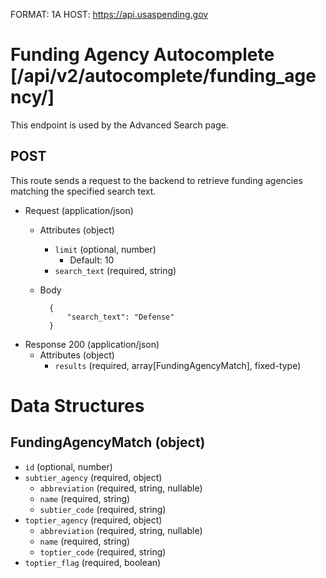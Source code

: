 FORMAT: 1A
HOST: https://api.usaspending.gov

# Funding Agency Autocomplete [/api/v2/autocomplete/funding_agency/]

This endpoint is used by the Advanced Search page.

## POST

This route sends a request to the backend to retrieve funding agencies matching the specified search text.        

+ Request (application/json)
    + Attributes (object)
        + `limit` (optional, number)
            + Default: 10
        + `search_text` (required, string)
    + Body

            {
                "search_text": "Defense"
            }

+ Response 200 (application/json)
    + Attributes (object)
        + `results` (required, array[FundingAgencyMatch], fixed-type)

# Data Structures

## FundingAgencyMatch (object)
+ `id` (optional, number)
+ `subtier_agency` (required, object)
    + `abbreviation` (required, string, nullable)
    + `name` (required, string)
    + `subtier_code` (required, string)
+ `toptier_agency` (required, object)
    + `abbreviation` (required, string, nullable)
    + `name` (required, string)
    + `toptier_code` (required, string)
+ `toptier_flag` (required, boolean)
